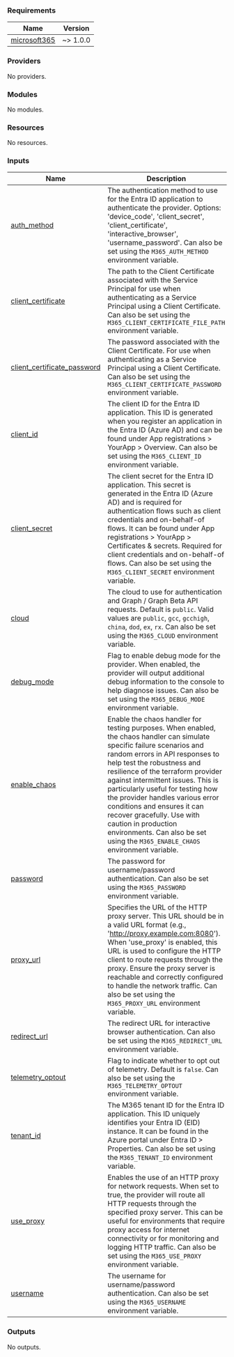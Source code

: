 <!-- BEGIN_TF_DOCS -->
### Requirements

| Name | Version |
|------|---------|
| <a name="requirement_microsoft365"></a> [microsoft365](#requirement_microsoft365) | ~> 1.0.0 |

### Providers

No providers.

### Modules

No modules.

### Resources

No resources.

### Inputs

| Name | Description | Type | Default | Required |
|------|-------------|------|---------|:--------:|
| <a name="input_auth_method"></a> [auth_method](#input_auth_method) | The authentication method to use for the Entra ID application to authenticate the provider. Options: 'device_code', 'client_secret', 'client_certificate', 'interactive_browser', 'username_password'. Can also be set using the `M365_AUTH_METHOD` environment variable. | `string` | `"client_secret"` | no |
| <a name="input_client_certificate"></a> [client_certificate](#input_client_certificate) | The path to the Client Certificate associated with the Service Principal for use when authenticating as a Service Principal using a Client Certificate. Can also be set using the `M365_CLIENT_CERTIFICATE_FILE_PATH` environment variable. | `string` | `""` | no |
| <a name="input_client_certificate_password"></a> [client_certificate_password](#input_client_certificate_password) | The password associated with the Client Certificate. For use when authenticating as a Service Principal using a Client Certificate. Can also be set using the `M365_CLIENT_CERTIFICATE_PASSWORD` environment variable. | `string` | `""` | no |
| <a name="input_client_id"></a> [client_id](#input_client_id) | The client ID for the Entra ID application. This ID is generated when you register an application in the Entra ID (Azure AD) and can be found under App registrations > YourApp > Overview. Can also be set using the `M365_CLIENT_ID` environment variable. | `string` | `""` | no |
| <a name="input_client_secret"></a> [client_secret](#input_client_secret) | The client secret for the Entra ID application. This secret is generated in the Entra ID (Azure AD) and is required for authentication flows such as client credentials and on-behalf-of flows. It can be found under App registrations > YourApp > Certificates & secrets. Required for client credentials and on-behalf-of flows. Can also be set using the `M365_CLIENT_SECRET` environment variable. | `string` | `""` | no |
| <a name="input_cloud"></a> [cloud](#input_cloud) | The cloud to use for authentication and Graph / Graph Beta API requests. Default is `public`. Valid values are `public`, `gcc`, `gcchigh`, `china`, `dod`, `ex`, `rx`. Can also be set using the `M365_CLOUD` environment variable. | `string` | `"public"` | no |
| <a name="input_debug_mode"></a> [debug_mode](#input_debug_mode) | Flag to enable debug mode for the provider. When enabled, the provider will output additional debug information to the console to help diagnose issues. Can also be set using the `M365_DEBUG_MODE` environment variable. | `bool` | `false` | no |
| <a name="input_enable_chaos"></a> [enable_chaos](#input_enable_chaos) | Enable the chaos handler for testing purposes. When enabled, the chaos handler can simulate specific failure scenarios and random errors in API responses to help test the robustness and resilience of the terraform provider against intermittent issues. This is particularly useful for testing how the provider handles various error conditions and ensures it can recover gracefully. Use with caution in production environments. Can also be set using the `M365_ENABLE_CHAOS` environment variable. | `bool` | `false` | no |
| <a name="input_password"></a> [password](#input_password) | The password for username/password authentication. Can also be set using the `M365_PASSWORD` environment variable. | `string` | `""` | no |
| <a name="input_proxy_url"></a> [proxy_url](#input_proxy_url) | Specifies the URL of the HTTP proxy server. This URL should be in a valid URL format (e.g., 'http://proxy.example.com:8080'). When 'use_proxy' is enabled, this URL is used to configure the HTTP client to route requests through the proxy. Ensure the proxy server is reachable and correctly configured to handle the network traffic. Can also be set using the `M365_PROXY_URL` environment variable. | `string` | `""` | no |
| <a name="input_redirect_url"></a> [redirect_url](#input_redirect_url) | The redirect URL for interactive browser authentication. Can also be set using the `M365_REDIRECT_URL` environment variable. | `string` | `""` | no |
| <a name="input_telemetry_optout"></a> [telemetry_optout](#input_telemetry_optout) | Flag to indicate whether to opt out of telemetry. Default is `false`. Can also be set using the `M365_TELEMETRY_OPTOUT` environment variable. | `bool` | `false` | no |
| <a name="input_tenant_id"></a> [tenant_id](#input_tenant_id) | The M365 tenant ID for the Entra ID application. This ID uniquely identifies your Entra ID (EID) instance. It can be found in the Azure portal under Entra ID > Properties. Can also be set using the `M365_TENANT_ID` environment variable. | `string` | `""` | no |
| <a name="input_use_proxy"></a> [use_proxy](#input_use_proxy) | Enables the use of an HTTP proxy for network requests. When set to true, the provider will route all HTTP requests through the specified proxy server. This can be useful for environments that require proxy access for internet connectivity or for monitoring and logging HTTP traffic. Can also be set using the `M365_USE_PROXY` environment variable. | `bool` | `false` | no |
| <a name="input_username"></a> [username](#input_username) | The username for username/password authentication. Can also be set using the `M365_USERNAME` environment variable. | `string` | `""` | no |

### Outputs

No outputs.
<!-- END_TF_DOCS -->